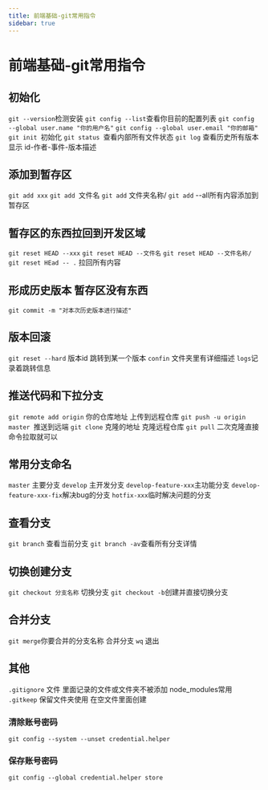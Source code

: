 ```yaml
---
title: 前端基础-git常用指令
sidebar: true
---
```


# 前端基础-git常用指令

<ClientOnly>
<title-pv/>
</ClientOnly>

## 初始化

`git --version`检测安装
`git config --list`查看你目前的配置列表
`git config --global user.name "你的用户名"`
`git config --global user.email "你的邮箱"`
`git init `初始化
`git status `查看内部所有文件状态
`git log` 查看历史所有版本
显示 id-作者-事件-版本描述

## 添加到暂存区
`git add xxx`
`git add `文件名
`git add` 文件夹名称/
`git add` --all所有内容添加到暂存区
## 暂存区的东西拉回到开发区域
`git reset HEAD --xxx`
`git reset HEAD --文件名`
`git reset HEAD --文件名称/`
`git reset HEad -- .` 拉回所有内容

## 形成历史版本 暂存区没有东西

`git commit -m "对本次历史版本进行描述"`

## 版本回滚

`git reset --hard` 版本id 跳转到某一个版本
`confin` 文件夹里有详细描述 `logs`记录着跳转信息

## 推送代码和下拉分支

`git remote add origin` 你的仓库地址 上传到远程仓库
`git push -u origin master `推送到远端
`git clone` 克隆的地址 克隆远程仓库
`git pull` 二次克隆直接命令拉取就可以

## 常用分支命名

`master` 主要分支
`develop` 主开发分支
`develop-feature-xxx`主功能分支
`develop-feature-xxx-fix`解决bug的分支
`hotfix-xxx`临时解决问题的分支

## 查看分支

`git branch` 查看当前分支
`git branch -av`查看所有分支详情

## 切换创建分支

`git checkout 分支名称` 切换分支
`git checkout -b`创建并直接切换分支

## 合并分支

`git merge`你要合并的分支名称 合并分支
`wq` 退出

## 其他

`.gitignore` 文件 里面记录的文件或文件夹不被添加 node_modules常用
`.gitkeep` 保留文件夹使用 在空文件里面创建
### 清除账号密码

`git config --system --unset credential.helper`

### 保存账号密码

`git config --global credential.helper store`


<ClientOnly>
  <leave/>
</ClientOnly/>